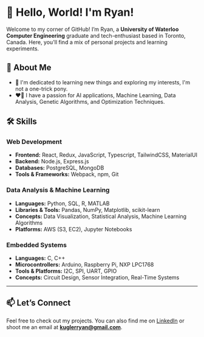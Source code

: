 # 👋 Hello, World! I'm Ryan!

Welcome to my corner of GitHub! I’m Ryan, a **University of Waterloo Computer Engineering** graduate and tech-enthusiast based in Toronto, Canada. Here, you'll find a mix of personal projects and learning experiments.

## 🚀 About Me

- 📖 I'm dedicated to learning new things and exploring my interests, I'm not a one-trick pony.
- ❤️‍🔥 I have a passion for AI applications, Machine Learning, Data Analysis, Genetic Algorithms, and Optimization Techniques.

## 🛠️ Skills

### Web Development
- **Frontend:** React, Redux, JavaScript, Typescript, TailwindCSS, MaterialUI
- **Backend:** Node.js, Express.js
- **Databases:** PostgreSQL, MongoDB
- **Tools & Frameworks:** Webpack, npm, Git

### Data Analysis & Machine Learning
- **Languages:** Python, SQL, R, MATLAB
- **Libraries & Tools:** Pandas, NumPy, Matplotlib, scikit-learn
- **Concepts:** Data Visualization, Statistical Analysis, Machine Learning Algorithms
- **Platforms:** AWS (S3, EC2), Jupyter Notebooks

### Embedded Systems
- **Languages:** C, C++
- **Microcontrollers:** Arduino, Raspberry Pi, NXP LPC1768
- **Tools & Platforms:** I2C, SPI, UART, GPIO
- **Concepts:** Circuit Design, Sensor Integration, Real-Time Systems

---

## 📫 Let’s Connect

Feel free to check out my projects. You can also find me on [LinkedIn](https://www.linkedin.com/in/ryan-kugler) or shoot me an email at **kuglerryan@gmail.com**. 
